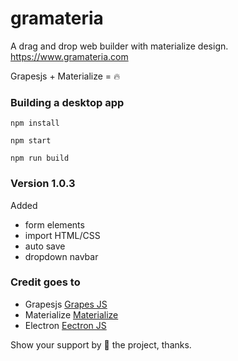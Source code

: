 # gramateria
A drag and drop web builder with materialize design.  
https://www.gramateria.com

Grapesjs + Materialize = 🔥

### Building a desktop app

```npm install```

```npm start```

```npm run build```

### Version 1.0.3

Added 
- form elements
- import HTML/CSS
- auto save
- dropdown navbar

### Credit goes to 
- Grapesjs [Grapes JS](http://www.grapesjs.com/ "Grapes Js")
- Materialize [Materialize](http://www.materializecss.com/ "Materialize")
- Electron [Eectron JS](http://www.electronjs.org/ "Electron Js")


Show your support by 🌟 the project, thanks.
